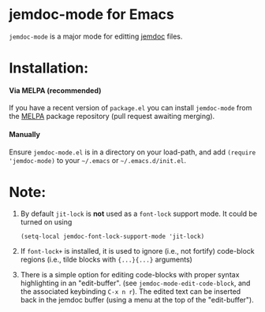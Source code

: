 # jemdoc-mode for Emacs

`jemdoc-mode` is a major mode for editting [jemdoc](http://jemdoc.jaboc.net) files.

# Installation:

#### Via MELPA (recommended)

If you have a recent version of `package.el` you can install `jemdoc-mode` from
the [MELPA](http://melpa.org) package repository (pull request awaiting merging).

#### Manually

Ensure `jemdoc-mode.el` is in a directory on your load-path, and add `(require 'jemdoc-mode)`
to your `~/.emacs` or `~/.emacs.d/init.el`.

# Note:
1. By default `jit-lock` is **not** used as a `font-lock` support mode.
   It could be turned on using

   ```
   (setq-local jemdoc-font-lock-support-mode 'jit-lock)
   ```

2. If `font-lock+` is installed, it is used to ignore (i.e., not fortify) code-block regions
   (i.e., tilde blocks with `{...}{...}` arguments)

3. There is a simple option for editing code-blocks with proper syntax highlighting in an "edit-buffer".
   (see `jemdoc-mode-edit-code-block`, and the associated keybinding `C-x n r`).
   The edited text can be inserted back in the jemdoc buffer (using a menu at the top of the "edit-buffer").